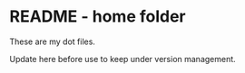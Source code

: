 # README - home folder

These are my dot files.

Update here before use to keep under version management.
